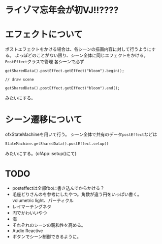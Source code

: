 # ライゾマ忘年会が初VJ!!????

# エフェクトについて
ポストエフェクトをかける場合は、各シーンの描画内容に対して行うようにする。
よっぽどのことがない限り、シーン全体に同じエフェクトをかける。
`PostEffect`クラスで管理
各シーンで必ず
```
getSharedData().postEffect.getEffect("bloom").begin();

// draw scene

getSharedData().postEffect.getEffect("bloom").end();
```
みたいにする。
# シーン遷移について
ofxStateMachineを用いて行う。
シーン全体で共有のデータ`postEffect`などは
```
StateMachine.getSharedData().postEffect.setup()
```
みたいにする。(ofApp::setup()にて)

# TODO
- posteffectは全部fboに書き込んでからかける？
- 毛座どりさんのを参考にしたやつ。角数が違う円をいっぱい書く。volumetric light、パーティクル
- レイマーチングネタ
- 円でかわいいやつ
- 海
- それぞれのシーンの親和性を高める。
- Audio Reactive
- ボタンでシーン制御できるように。
